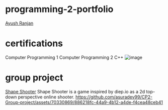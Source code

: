 # programming-2-portfolio
[Ayush Ranjan](ayusranj9691@granitesd.org)

# certifications
Computer Programming 1
Computer Programming 2 C++
![image](https://github.com/Ayush-Ranjan1/programming-2-portfolio/assets/70330869/1cad5374-893f-4e42-99b8-2f36765f693a)

# group project
[Shape Shooter](https://github.com/asuradev99/CP2-Group-project)
Shape Shooter is a game inspired by diep.io as a 2d top-down perspective online shooter. 
https://github.com/asuradev99/CP2-Group-project/assets/70330869/886218fc-44a9-4b12-a4de-f4cea48ceb41
